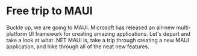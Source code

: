 # Free trip to MAUI

Buckle up, we are going to MAUI. Microsoft has released an all-new multi-platform UI framework for creating amazing applications. Let's depart and take a look at what .NET MAUI is, take a trip through creating a new MAUI application, and hike through all of the neat new features.
